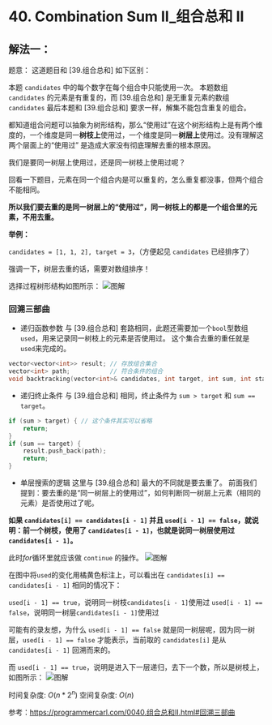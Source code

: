 # 40. Combination Sum II_组合总和 II

## 解法一：

题意：
这道题目和 [39.组合总和] 如下区别：

本题 `candidates` 中的每个数字在每个组合中只能使用一次。
本题数组 `candidates` 的元素是有重复的，而 [39.组合总和] 是无重复元素的数组 `candidates`
最后本题和 [39.组合总和] 要求一样，解集不能包含重复的组合。

都知道组合问题可以抽象为树形结构，那么“使用过”在这个树形结构上是有两个维度的，一个维度是同一**树枝上**使用过，一个维度是同一**树层上**使用过。没有理解这两个层面上的“使用过” 是造成大家没有彻底理解去重的根本原因。

我们是要同一树层上使用过，还是同一树枝上使用过呢？

回看一下题目，元素在同一个组合内是可以重复的，怎么重复都没事，但两个组合不能相同。

**所以我们要去重的是同一树层上的“使用过”，同一树枝上的都是一个组合里的元素，不用去重。**

**举例：**

`candidates = [1, 1, 2], target = 3`，（方便起见 `candidates` 已经排序了）

强调一下，树层去重的话，需要对数组排序！

选择过程树形结构如图所示：
![图解](https://code-thinking-1253855093.file.myqcloud.com/pics/20230310000918.png)

### 回溯三部曲

- 递归函数参数
与 [39.组合总和] 套路相同，此题还需要加一个`bool`型数组`used`，用来记录同一树枝上的元素是否使用过。
这个集合去重的重任就是`used`来完成的。
```cpp
vector<vector<int>> result; // 存放组合集合
vector<int> path;           // 符合条件的组合
void backtracking(vector<int>& candidates, int target, int sum, int startIndex, vector<bool>& used) {}
```

- 递归终止条件
与 [39.组合总和] 相同，终止条件为 `sum > target` 和 `sum == target`。
```cpp
if (sum > target) { // 这个条件其实可以省略
    return;
}
if (sum == target) {
    result.push_back(path);
    return;
}
```

- 单层搜索的逻辑
这里与 [39.组合总和] 最大的不同就是要去重了。
前面我们提到：要去重的是“同一树层上的使用过”，如何判断同一树层上元素（相同的元素）是否使用过了呢。

**如果 `candidates[i] == candidates[i - 1]` 并且 `used[i - 1] == false`，就说明：前一个树枝，使用了 `candidates[i - 1]`，也就是说同一树层使用过 `candidates[i - 1]`。**

此时$for$循环里就应该做 `continue` 的操作。
![图解](https://code-thinking-1253855093.file.myqcloud.com/pics/20230310000954.png)

在图中将`used`的变化用橘黄色标注上，可以看出在 `candidates[i] == candidates[i - 1]` 相同的情况下：

`used[i - 1] == true`，说明同一树枝`candidates[i - 1]`使用过
`used[i - 1] == false`，说明同一树层`candidates[i - 1]`使用过

可能有的录友想，为什么 `used[i - 1] == false` 就是同一树层呢，因为同一树层，`used[i - 1] == false` 才能表示，当前取的 `candidates[i]` 是从 `candidates[i - 1]` 回溯而来的。

而 `used[i - 1] == true`，说明是进入下一层递归，去下一个数，所以是树枝上，如图所示：
![图解](https://code-thinking-1253855093.file.myqcloud.com/pics/20221021163812.png)


时间复杂度: $O(n * 2^n)$
空间复杂度: $O(n)$


参考：https://programmercarl.com/0040.组合总和II.html#回溯三部曲